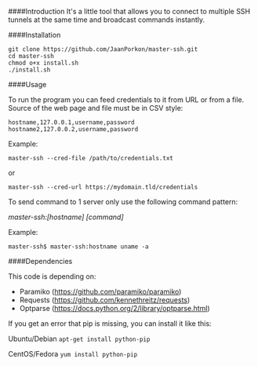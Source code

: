 ####Introduction
It's a little tool that allows you to connect to multiple SSH tunnels at the same time and broadcast commands instantly.

####Installation

```
git clone https://github.com/JaanPorkon/master-ssh.git
cd master-ssh
chmod o+x install.sh
./install.sh
```

####Usage

To run the program you can feed credentials to it from URL or from a file. Source of the web page and file must be in CSV style:

```
hostname,127.0.0.1,username,password
hostname2,127.0.0.2,username,password
```

Example:

`master-ssh --cred-file /path/to/credentials.txt`

or

`master-ssh --cred-url https://mydomain.tld/credentials`

To send command to 1 server only use the following command pattern:

_master-ssh:[hostname] [command]_

Example:

`master-ssh$ master-ssh:hostname uname -a`

####Dependencies

This code is depending on:
* Paramiko (https://github.com/paramiko/paramiko)
* Requests (https://github.com/kennethreitz/requests)
* Optparse (https://docs.python.org/2/library/optparse.html)

If you get an error that pip is missing, you can install it like this:

Ubuntu/Debian
`apt-get install python-pip`

CentOS/Fedora
`yum install python-pip`
